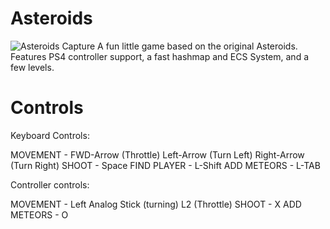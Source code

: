 # Asteroids
![Asteroids Capture](https://desperationis.github.io/img/project/AsteroidsCapture.PNG)
A fun little game based on the original Asteroids. Features PS4 controller support, a fast hashmap and ECS System, and a few levels.

# Controls

Keyboard Controls:

MOVEMENT - FWD-Arrow (Throttle) Left-Arrow (Turn Left) Right-Arrow (Turn Right)
SHOOT - Space
FIND PLAYER - L-Shift
ADD METEORS - L-TAB

Controller controls:

MOVEMENT - Left Analog Stick (turning) L2 (Throttle)
SHOOT - X
ADD METEORS - O
